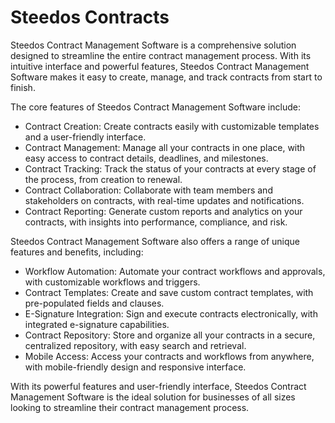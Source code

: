 # Steedos Contracts

Steedos Contract Management Software is a comprehensive solution designed to streamline the entire contract management process. With its intuitive interface and powerful features, Steedos Contract Management Software makes it easy to create, manage, and track contracts from start to finish.

The core features of Steedos Contract Management Software include:

- Contract Creation: Create contracts easily with customizable templates and a user-friendly interface.
- Contract Management: Manage all your contracts in one place, with easy access to contract details, deadlines, and milestones.
- Contract Tracking: Track the status of your contracts at every stage of the process, from creation to renewal.
- Contract Collaboration: Collaborate with team members and stakeholders on contracts, with real-time updates and notifications.
- Contract Reporting: Generate custom reports and analytics on your contracts, with insights into performance, compliance, and risk.

Steedos Contract Management Software also offers a range of unique features and benefits, including:

- Workflow Automation: Automate your contract workflows and approvals, with customizable workflows and triggers.
- Contract Templates: Create and save custom contract templates, with pre-populated fields and clauses.
- E-Signature Integration: Sign and execute contracts electronically, with integrated e-signature capabilities.
- Contract Repository: Store and organize all your contracts in a secure, centralized repository, with easy search and retrieval.
- Mobile Access: Access your contracts and workflows from anywhere, with mobile-friendly design and responsive interface.

With its powerful features and user-friendly interface, Steedos Contract Management Software is the ideal solution for businesses of all sizes looking to streamline their contract management process.
